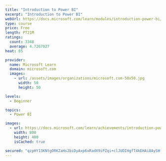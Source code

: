```yaml
---
title: "Introduction to Power BI"
excerpt: "Introduction to Power BI"
webUrl: https://docs.microsoft.com/learn/modules/introduction-power-bi/
type: course
price: Free
length: PT21M
ratings:
  count: 3348
  average: 4.7267027
heat: 65

provider:
  name: Microsoft Learn
  domain: microsoft.com
  images:
    - url: /assets/images/organizations/microsoft.com-50x50.jpg
      width: 50
      height: 50

levels:
  - Beginner

topics:
  - Power BI

images:
  - url: https://docs.microsoft.com/learn/achievements/introduction-power-bi-social.png
    width: 800
    height: 400
    isCached: true

secured: "qzpHY13KNtgORKZaHs2biDyAxp6xRadX9iPZqi+clJUDIHgfT4kEHAi8AySHfN4idlgxxc+Wyj2egifx5t4+eQ/aJ9yx7OwXSbksOt6M6GAyJZvRY1tHjZwbWI2KFRvTHDWp6dvgvPnxraaVVNqkyroemDQL3E2cFkDqE226sNxL+APi5nlfFA/mRanu93kNE9Ce39T9Vo7m7R1WpQjNUPB/UYT1wHFdvTISHpOa19izGjoWsgbX970bsmxJuQ+lbnAQ1IhHPhpw/3AC5kTisHwJFuNq5ICobYqoxpfRay80DVqnQK5zuQuhNRssBWUYsSgUL2T+FGKcsL9Mg4nt+mhxLoAH8r8c6v0hgKPMCxvFAgvGSShCQFDHPd+hEK3ctgpeJbTf7SzwOmHgSD2XVnYLsAuC/ZLjbk5Nk+/YjfI=;WFFoO3XNUOkCDvD35ouR5w=="
---
```


